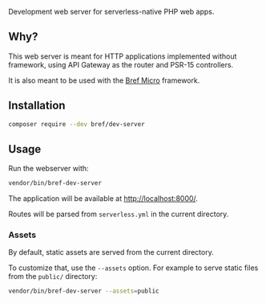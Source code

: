 Development web server for serverless-native PHP web apps.

## Why?

This web server is meant for HTTP applications implemented without framework, using API Gateway as the router and PSR-15 controllers.

It is also meant to be used with the [Bref Micro](https://github.com/brefphp/micro) framework.

## Installation

```bash
composer require --dev bref/dev-server
```

## Usage

Run the webserver with:

```bash
vendor/bin/bref-dev-server
```

The application will be available at [http://localhost:8000/](http://localhost:8000/).

Routes will be parsed from `serverless.yml` in the current directory.

### Assets

By default, static assets are served from the current directory.

To customize that, use the `--assets` option. For example to serve static files from the `public/` directory:

```bash
vendor/bin/bref-dev-server --assets=public
```
